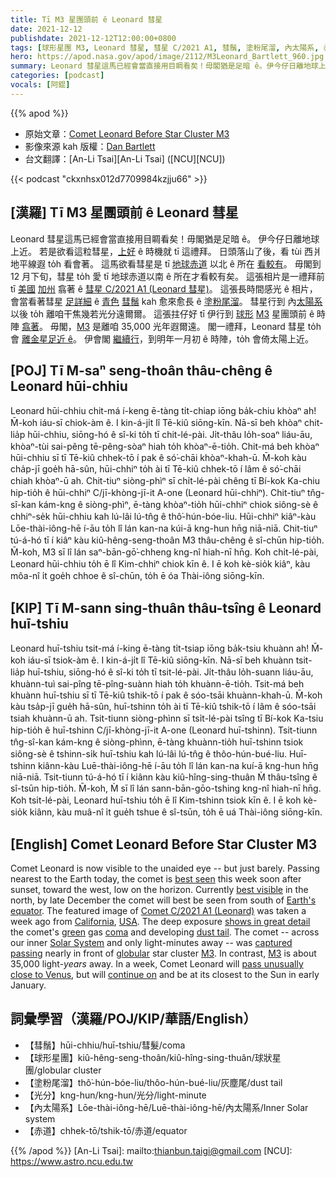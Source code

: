```yaml
---
title: Tī M3 星團頭前 ê Leonard 彗星
date: 2021-12-12
publishdate: 2021-12-12T12:00:00+0800
tags: [球形星團 M3, Leonard 彗星, 彗星 C/2021 A1, 彗鬚, 塗粉尾溜, 內太陽系, 赤道]
hero: https://apod.nasa.gov/apod/image/2112/M3Leonard_Bartlett_960.jpg
summary: Leonard 彗星這馬已經會當直接用目睭看矣！毋閣猶是足暗 ê。伊今仔日離地球上近。
categories: [podcast]
vocals: [阿錕]
---
```


{{% apod %}}

- 原始文章：[Comet Leonard Before Star Cluster M3](https://apod.nasa.gov/apod/ap211212.html)
- 影像來源 kah 版權：[Dan Bartlett](mailto:h2ologg@yahoo.com)
- 台文翻譯：[An-Li Tsai][An-Li Tsai] ([NCU][NCU])

{{< podcast "ckxnhsx012d7709984kzjju66" >}}

## [漢羅] Tī M3 星團頭前 ê Leonard 彗星
Leonard 彗星這馬已經會當直接用目睭看矣！毋閣猶是足暗 ê。
伊今仔日離地球上近。
若是欲看這粒彗星，[上好][best seen] ê 時機就 tī 這禮拜。
日頭落山了後，看 tùi 西爿地平線遐 to̍h 看會著。
這馬欲看彗星是 tī [地球赤道][Earth's equator] 以北 ê 所在 [看較有][best visible]。
毋閣到 12 月下旬，彗星 to̍h 愛 tī 地球赤道以南 ê 所在才看較有矣。
這張相片是一禮拜前 tī [美國][USA] [加州][California] 翕著 ê [彗星 C/2021 A1 (Leonard 彗星)][Comet C/2021 A1 (Leonard)]。
這張長時間感光 ê 相片，會當看著彗星 [足詳細][shows in great detail] ê [青色][green] [彗鬚][coma] kah 愈來愈長 ê [塗粉尾溜][dust tail t]。
彗星行到 內[太陽系][Solar System] 以後 to̍h 離咱干焦幾若光分遠爾爾。
這張拄仔好 tī 伊行到 [球形][globular] [M3][M3 1] 星團頭前 ê 時陣 [翕著][captured passing]。
毋閣，[M3][M3 2] 是離咱 35,000 光年遐爾遠。
閣一禮拜，Leonard 彗星 to̍h 會 [離金星足近 ê][pass unusually close to Venus]。
伊會閣 [繼續行][continue on]，到明年一月初 ê 時陣，to̍h 會倚太陽上近。

## [POJ] Tī M-saⁿ seng-thoân thâu-chêng ê Leonard hūi-chhiu
Leonard hūi-chhiu chit-má í-keng ē-tàng ti̍t-chiap iōng ba̍k-chiu khòaⁿ ah! M̄-koh iáu-sī chiok-àm ê.
I kin-á-ji̍t lî Tē-kiû siōng-kīn.
Nā-sī beh khòaⁿ chit-lia̍p hūi-chhiu, siōng-hó ê sî-ki to̍h tī chit-lé-pài.
Ji̍t-thâu lo̍h-soaⁿ liáu-āu, khòaⁿ-tùi sai-pêng tē-pêng-sòaⁿ hiah to̍h khòaⁿ-ē-tio̍h.
Chit-má beh khòaⁿ hūi-chhiu sī tī Tē-kiû chhek-tō í pak ê só͘-chāi khòaⁿ-khah-ū.
M̄-koh kàu cha̍p-jī goe̍h hā-sûn, hūi-chhiⁿ to̍h ài tī Tē-kiû chhek-tō í lâm ê só͘-chāi chiah khòaⁿ-ū ah.
Chit-tiuⁿ siòng-phìⁿ sī chi̍t-lé-pài chêng tī Bí-kok Ka-chiu hip-tio̍h ê hūi-chhiⁿ C/jī-khòng-jī-it A-one (Leonard hūi-chhiⁿ).
Chit-tiuⁿ tn̂g-sî-kan kám-kng ê siòng-phìⁿ, ē-tàng khòaⁿ-tio̍h hūi-chhiⁿ chiok siông-sè ê chhiⁿ-se̍k hūi-chhiu kah lú-lâi lú-tn̂g ê thô͘-hún-bóe-liu.
Hūi-chhiⁿ kiâⁿ-kàu Lōe-thài-iông-hē í-āu to̍h lî lán kan-na kúi-ā kng-hun hn̄g niā-niā.
Chit-tiuⁿ tú-á-hó tī í kiâⁿ kàu kiû-hêng-seng-thoân M3 thâu-chêng ê sî-chūn hip-tio̍h.
M̄-koh, M3 sī lî lán saⁿ-bān-gō͘-chheng kng-nî hiah-nī hn̄g.
Koh chi̍t-lé-pài, Leonard hūi-chhiu to̍h ē lî Kim-chhiⁿ chiok kīn ê.
I ē koh kè-sio̍k kiâⁿ, kàu môa-nî i̍t goe̍h chhoe ê sî-chūn, to̍h ē óa Thài-iông siōng-kīn.

## [KIP] Tī M-sann sing-thuân thâu-tsîng ê Leonard huī-tshiu
Leonard huī-tshiu tsit-má í-king ē-tàng ti̍t-tsiap iōng ba̍k-tsiu khuànn ah! M̄-koh iáu-sī tsiok-àm ê.
I kin-á-ji̍t lî Tē-kiû siōng-kīn.
Nā-sī beh khuànn tsit-lia̍p huī-tshiu, siōng-hó ê sî-ki to̍h tī tsit-lé-pài.
Ji̍t-thâu lo̍h-suann liáu-āu, khuànn-tuì sai-pîng tē-pîng-suànn hiah to̍h khuànn-ē-tio̍h.
Tsit-má beh khuànn huī-tshiu sī tī Tē-kiû tshik-tō í pak ê sóo-tsāi khuànn-khah-ū.
M̄-koh kàu tsa̍p-jī gue̍h hā-sûn, huī-tshinn to̍h ài tī Tē-kiû tshik-tō í lâm ê sóo-tsāi tsiah khuànn-ū ah.
Tsit-tiunn siòng-phìnn sī tsi̍t-lé-pài tsîng tī Bí-kok Ka-tsiu hip-tio̍h ê huī-tshinn C/jī-khòng-jī-it A-one (Leonard huī-tshinn).
Tsit-tiunn tn̂g-sî-kan kám-kng ê siòng-phìnn, ē-tàng khuànn-tio̍h huī-tshinn tsiok siông-sè ê tshinn-si̍k huī-tshiu kah lú-lâi lú-tn̂g ê thôo-hún-bué-liu.
Huī-tshinn kiânn-kàu Luē-thài-iông-hē í-āu to̍h lî lán kan-na kuí-ā kng-hun hn̄g niā-niā.
Tsit-tiunn tú-á-hó tī í kiânn kàu kiû-hîng-sing-thuân M̀ thâu-tsîng ê sî-tsūn hip-tio̍h.
M̄-koh, M̀ sī lî lán sann-bān-gōo-tshing kng-nî hiah-nī hn̄g.
Koh tsi̍t-lé-pài, Leonard huī-tshiu to̍h ē lî Kim-tshinn tsiok kīn ê.
I ē koh kè-sio̍k kiânn, kàu muâ-nî i̍t gue̍h tshue ê sî-tsūn, to̍h ē uá Thài-iông siōng-kīn.

## [English] Comet Leonard Before Star Cluster M3
Comet Leonard is now visible to the unaided eye -- but just barely.
Passing nearest to the Earth today, the comet is [best seen][best seen] this week soon after sunset, toward the west, low on the horizon.
Currently [best visible][best visible] in the north, by late December the comet will best be seen from south of [Earth's equator][Earth's equator].
The featured image of [Comet C/2021 A1 (Leonard)](https://en.wikipedia.org/wiki/C/2021_A1_(Leonard)) was taken a week ago from [California][California], [USA][USA].
The deep exposure [shows in great detail][shows in great detail] the comet's [green][green] gas [coma][coma] and developing [dust tail][dust tail e].
The comet -- across our inner [Solar System][Solar System] and only light-minutes away -- was [captured passing][captured passing] nearly in front of [globular][globular] star cluster [M3][M3 1].
In contrast, [M3][M3 2] is about 35,000 light-*years* away.
In a week, Comet Leonard will [pass unusually close to Venus][pass unusually close to Venus], but will [continue on][continue on] and be at its closest to the Sun in early January.

## 詞彙學習（漢羅/POJ/KIP/華語/English）
- 【彗鬚】hūi-chhiu/huī-tshiu/彗髮/coma
- 【球形星團】kiû-hêng-seng-thoân/kiû-hîng-sing-thuân/球狀星團/globular cluster
- 【塗粉尾溜】thô͘-hún-bóe-liu/thôo-hún-bué-liu/灰塵尾/dust tail
- 【光分】kng-hun/kng-hun/光分/light-minute
- 【內太陽系】Lōe-thài-iông-hē/Luē-thài-iông-hē/內太陽系/Inner Solar system
- 【赤道】chhek-tō/tshik-tō/赤道/equator


{{% /apod %}}
[An-Li Tsai]: mailto:thianbun.taigi@gmail.com
[NCU]: https://www.astro.ncu.edu.tw


[best seen]:https://earthsky.org/astronomy-essentials/comet-leonard-might-become-2021s-brightest-2022/
[best visible]:http://www.aerith.net/comet/catalog/2021A1/mag2.gif
[Earth's equator]:https://www.nasa.gov/sites/default/files/thumbnails/image/equator_.png
[Comet C/2021 A1 (Leonard)]:https://en.wikipedia.org/wiki/C/2021_A1_(Leonard)
[California]:https://en.wikipedia.org/wiki/California
[USA]:https://en.wikipedia.org/wiki/United_States
[shows in great detail]:https://thumbs.dreamstime.com/b/two-cats-watching-intently-scared-59713174.jpg
[green]:https://www.forbes.com/sites/startswithabang/2018/08/09/this-is-why-comets-glow-an-eerie-green-color/
[coma]:https://spaceplace.nasa.gov/comet-nucleus/en/
[dust tail e]:https://apod.nasa.gov/apod/ap210308.html
[dust tail t]:https://apod.tw/daily/20210308/
[Solar System]:https://solarsystem.nasa.gov/solar-system/our-solar-system/in-depth/
[captured passing]:https://vimeo.com/652658994
[globular]:https://en.wikipedia.org/wiki/Globular_cluster
[M3 1]:https://apod.nasa.gov/apod/ap070415.html
[M3 2]:https://apod.nasa.gov/apod/ap070609.html
[pass unusually close to Venus]:https://en.wikipedia.org/wiki/C/2021_A1_(Leonard)#/media/File:Animation_of_C%EF%BC%8F2021_A1's_orbit_around_Sun_-_2021_close_approach.gif
[continue on]:https://theskylive.com/cometleonard-info
